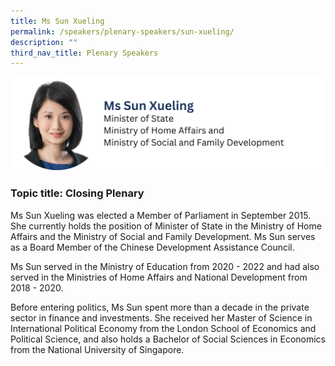 ```yaml
---
title: Ms Sun Xueling
permalink: /speakers/plenary-speakers/sun-xueling/
description: ""
third_nav_title: Plenary Speakers
---
```

<div style="display: flex; flex-wrap: wrap;">
  <div style="flex-basis: 100%; max-width: 100%;">
    <img alt="track speakers 1" src="/images/SpeakersPhoto/sunxuelingv0.png">
  </div>
</div>

### Topic title: Closing Plenary

Ms Sun Xueling was elected a Member of Parliament in September 2015. She currently holds the position of Minister of State in the Ministry of Home Affairs and the Ministry of Social and Family Development. Ms Sun serves as a Board Member of the Chinese Development Assistance Council.

Ms Sun served in the Ministry of Education from 2020 - 2022 and had also served in the Ministries of Home Affairs and National Development from 2018 - 2020.

Before entering politics, Ms Sun spent more than a decade in the private sector in finance and investments. She received her Master of Science in International Political Economy from the London School of Economics and Political Science, and also holds a Bachelor of Social Sciences in Economics from the National University of Singapore.